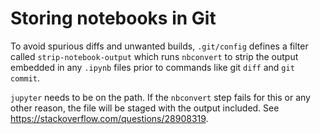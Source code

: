 # Storing notebooks in Git

To avoid spurious diffs and unwanted builds, `.git/config` defines a filter called `strip-notebook-output` which runs `nbconvert` to strip the output embedded in any `.ipynb` files prior to commands like git `diff` and `git commit`. 

`jupyter` needs to be on the path. If the `nbconvert` step fails for this or any other reason, the file will be staged with the output included. See https://stackoverflow.com/questions/28908319.

